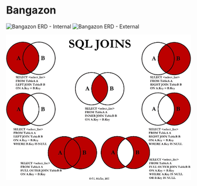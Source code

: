 # Bangazon

![Bangazon ERD - Internal](BangazonERD_Internal.jpg "Optional Title")
![Bangazon ERD - External](BangazonERD_External.jpg "Optional Title")

![SQL Join](sqljointables.jpg "Sql Join Tables")